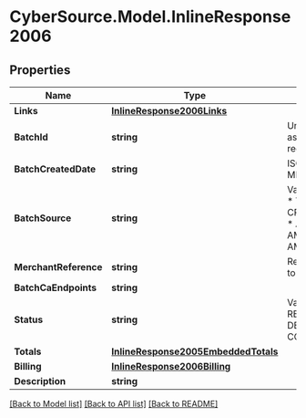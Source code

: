 # CyberSource.Model.InlineResponse2006
## Properties

Name | Type | Description | Notes
------------ | ------------- | ------------- | -------------
**Links** | [**InlineResponse2006Links**](InlineResponse2006Links.md) |  | [optional] 
**BatchId** | **string** | Unique identification number assigned to the submitted request. | [optional] 
**BatchCreatedDate** | **string** | ISO-8601 format: yyyy-MM-ddTHH:mm:ssZ | [optional] 
**BatchSource** | **string** | Valid Values:   * SCHEDULER   * TOKEN_API   * CREDIT_CARD_FILE_UPLOAD   * AMEX_REGSITRY   * AMEX_REGISTRY_API   * AMEX_MAINTENANCE  | [optional] 
**MerchantReference** | **string** | Reference used by merchant to identify batch. | [optional] 
**BatchCaEndpoints** | **string** |  | [optional] 
**Status** | **string** | Valid Values:   * REJECTED   * RECEIVED   * VALIDATED   * DECLINED   * PROCESSING   * COMPLETED  | [optional] 
**Totals** | [**InlineResponse2005EmbeddedTotals**](InlineResponse2005EmbeddedTotals.md) |  | [optional] 
**Billing** | [**InlineResponse2006Billing**](InlineResponse2006Billing.md) |  | [optional] 
**Description** | **string** |  | [optional] 

[[Back to Model list]](../README.md#documentation-for-models) [[Back to API list]](../README.md#documentation-for-api-endpoints) [[Back to README]](../README.md)

